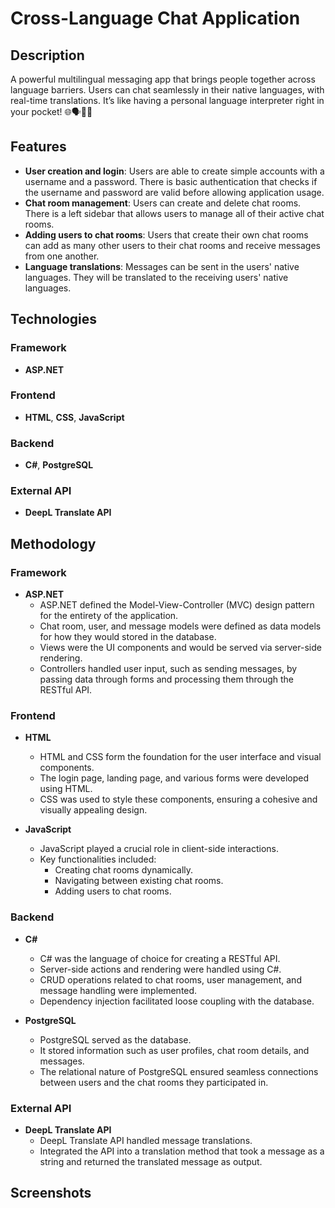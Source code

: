 # Cross-Language Chat Application

## Description
A powerful multilingual messaging app that brings people together across language barriers. Users can chat seamlessly in their native languages, with real-time translations. It’s like having a personal language interpreter right in your pocket! 🌐🗣️💬🔥

## Features
- **User creation and login**: Users are able to create simple accounts with a username and a password. There is basic authentication that checks if the username and password are valid before allowing application usage.
- **Chat room management**: Users can create and delete chat rooms. There is a left sidebar that allows users to manage all of their active chat rooms.
- **Adding users to chat rooms**: Users that create their own chat rooms can add as many other users to their chat rooms and receive messages from one another.
- **Language translations**: Messages can be sent in the users' native languages.  They will be translated to the receiving users' native languages.

## Technologies
### Framework
- **ASP.NET**

### Frontend
- **HTML**, **CSS**, **JavaScript**

### Backend
- **C#**, **PostgreSQL**

### External API
- **DeepL Translate API**

## Methodology
### Framework
- **ASP.NET**
    - ASP.NET defined the Model-View-Controller (MVC) design pattern for the entirety of the application.
    - Chat room, user, and message models were defined as data models for how they would stored in the database.
    - Views were the UI components and would be served via server-side rendering.
    - Controllers handled user input, such as sending messages, by passing data through forms and processing them through the RESTful API.

### Frontend
- **HTML**
    - HTML and CSS form the foundation for the user interface and visual components.
    - The login page, landing page, and various forms were developed using HTML.
    - CSS was used to style these components, ensuring a cohesive and visually appealing design.

- **JavaScript**
    - JavaScript played a crucial role in client-side interactions.
    - Key functionalities included:
        - Creating chat rooms dynamically.
        - Navigating between existing chat rooms.
        - Adding users to chat rooms.

### Backend
- **C#**
    - C# was the language of choice for creating a RESTful API.
    - Server-side actions and rendering were handled using C#.
    - CRUD operations related to chat rooms, user management, and message handling were implemented.
    - Dependency injection facilitated loose coupling with the database.

- **PostgreSQL**
    - PostgreSQL served as the database.
    - It stored information such as user profiles, chat room details, and messages.
    - The relational nature of PostgreSQL ensured seamless connections between users and the chat rooms they participated in.

### External API
- **DeepL Translate API**
    - DeepL Translate API handled message translations.
    - Integrated the API into a translation method that took a message as a string and returned the translated message as output.

## Screenshots
